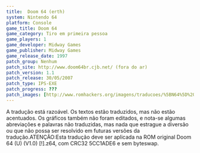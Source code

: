 ```yaml
---
title:  Doom 64 (erth)
system: Nintendo 64
platform: Console
game_title: Doom 64
game_category: Tiro em primeira pessoa
game_players: 1
game_developer: Midway Games
game_publisher: Midway Games
game_release_date: 1997
patch_group: Nenhum
patch_site: http://www.doom64br.cjb.net/ (fora do ar)
patch_version: 1.1
patch_release: 30/05/2007
patch_type: IPS-EXE
patch_progress: ???
patch_images: [http://www.romhackers.org/imagens/traducoes/%5BN64%5D%20Doom%2064%20-%20erth%20-%201.jpg,http://www.romhackers.org/imagens/traducoes/%5BN64%5D%20Doom%2064%20-%20erth%20-%202.jpg,http://www.romhackers.org/imagens/traducoes/%5BN64%5D%20Doom%2064%20-%20erth%20-%203.jpg]
---
```

A tradução está razoável. Os textos estão traduzidos, mas não estão acentuados. Os gráficos também não foram editados, e nota-se algumas abreviações e palavras não traduzidas, mas nada que estrague a diversão ou que não possa ser resolvido em futuras versões da tradução.ATENÇÃO:Esta tradução deve ser aplicada na ROM original Doom 64 (U) (V1.0) [!].z64, com CRC32 5CC1ADE6 e sem byteswap.